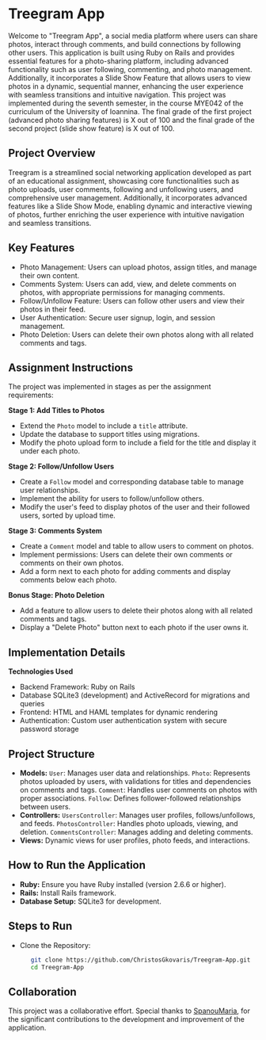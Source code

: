 # Treegram App

Welcome to "Treegram App", a social media platform where users can share photos, interact through comments, and build connections by following other users. This application is built using Ruby on Rails and provides essential features for a photo-sharing platform, including advanced functionality such as user following, commenting, and photo management. Additionally, it incorporates a Slide Show Feature that allows users to view photos in a dynamic, sequential manner, enhancing the user experience with seamless transitions and intuitive navigation. This project was implemented during the seventh semester, in the course MYE042 of the curriculum of the University of Ioannina. The final grade of the first project (advanced photo sharing features) is X out of 100 and the final grade of the second project (slide show feature) is X out of 100.


## Project Overview
Treegram is a streamlined social networking application developed as part of an educational assignment, showcasing core functionalities such as photo uploads, user comments, following and unfollowing users, and comprehensive user management. Additionally, it incorporates advanced features like a Slide Show Mode, enabling dynamic and interactive viewing of photos, further enriching the user experience with intuitive navigation and seamless transitions.

## Key Features
- Photo Management: Users can upload photos, assign titles, and manage their own content.
- Comments System: Users can add, view, and delete comments on photos, with appropriate permissions for managing comments.
- Follow/Unfollow Feature: Users can follow other users and view their photos in their feed.
- User Authentication: Secure user signup, login, and session management.
- Photo Deletion: Users can delete their own photos along with all related comments and tags.


## Assignment Instructions
The project was implemented in stages as per the assignment requirements:

**Stage 1: Add Titles to Photos**
- Extend the `Photo` model to include a `title` attribute.
- Update the database to support titles using migrations.
- Modify the photo upload form to include a field for the title and display it under each photo.

**Stage 2: Follow/Unfollow Users**
- Create a `Follow` model and corresponding database table to manage user relationships.
- Implement the ability for users to follow/unfollow others.
- Modify the user's feed to display photos of the user and their followed users, sorted by upload time.

**Stage 3: Comments System**
- Create a `Comment` model and table to allow users to comment on photos.
- Implement permissions: Users can delete their own comments or comments on their own photos.
- Add a form next to each photo for adding comments and display comments below each photo.

**Bonus Stage: Photo Deletion**
- Add a feature to allow users to delete their photos along with all related comments and tags.
- Display a "Delete Photo" button next to each photo if the user owns it.


## Implementation Details
**Technologies Used**
- Backend Framework: Ruby on Rails
- Database SQLite3 (development) and ActiveRecord for migrations and queries
- Frontend: HTML and HAML templates for dynamic rendering
- Authentication: Custom user authentication system with secure password storage


## Project Structure
- **Models:**
  `User`: Manages user data and relationships.
  `Photo`: Represents photos uploaded by users, with validations for titles and dependencies on comments and tags.
  `Comment`: Handles user comments on photos with proper associations.
  `Follow`: Defines follower-followed relationships between users.
- **Controllers:**
  `UsersController`: Manages user profiles, follows/unfollows, and feeds.
  `PhotosController`: Handles photo uploads, viewing, and deletion.
  `CommentsController`: Manages adding and deleting comments.
- **Views:** Dynamic views for user profiles, photo feeds, and interactions.


## How to Run the Application
- **Ruby:** Ensure you have Ruby installed (version 2.6.6 or higher).
- **Rails:** Install Rails framework.
- **Database Setup:** SQLite3 for development.


## Steps to Run
- Clone the Repository:
  ```bash
     git clone https://github.com/ChristosGkovaris/Treegram-App.git
     cd Treegram-App


## Collaboration
This project was a collaborative effort. Special thanks to [SpanouMaria](https://github.com/SpanouMaria), for the significant contributions to the development and improvement of the application.
